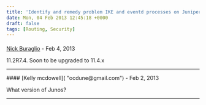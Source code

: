```yaml
---
title: 'Identify and remedy problem IKE and eventd processes on Juniper SRX'
date: Mon, 04 Feb 2013 12:45:18 +0000
draft: false
tags: [Routing, Security]
---
```



#### 
[Nick Buraglio](http://www.forwardingplane.net "nick@buraglio.com") - <time datetime="2013-02-07 16:49:00">Feb 4, 2013</time>

11.2R7.4. Soon to be upgraded to 11.4.x
<hr />
#### 
[Kelly mcdowell]( "ocdune@gmail.com") - <time datetime="2013-02-05 15:11:58">Feb 2, 2013</time>

What version of Junos?
<hr />
